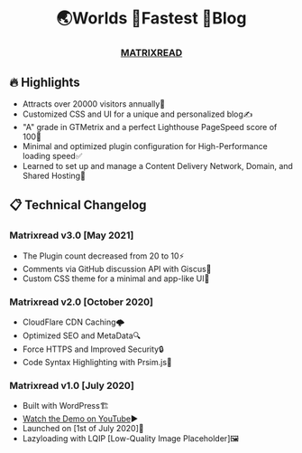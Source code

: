 <h1 align="center">
	🌏Worlds 🚀Fastest 📰Blog
</h1>
<h3 align="center">
<a href="https://matrixread.com/">MATRIXREAD</a>
</h3>

## 🔥 Highlights
- Attracts over 20000 visitors annually🚀
- Customized CSS and UI for a unique and personalized blog✍️
- "A" grade in GTMetrix and a perfect Lighthouse PageSpeed score of 100💯
- Minimal and optimized plugin configuration for High-Performance loading speed✅
- Learned to set up and manage a Content Delivery Network, Domain, and Shared Hosting📖

## 📋 Technical Changelog

### Matrixread v3.0 [May 2021]
* The Plugin count decreased from 20 to 10⚡
* Comments via GitHub discussion API with Giscus💭
* Custom CSS theme for a minimal and app-like UI🎨

### Matrixread v2.0 [October 2020]
* CloudFlare CDN Caching🌩️
* Optimized SEO and MetaData🔍
* Force HTTPS and Improved Security🔒
* Code Syntax Highlighting with Prsim.js🌈

### Matrixread  v1.0 [July 2020]

* Built with WordPress🏗️
* [Watch the Demo on YouTube](https://www.youtube.com/watch?v=lnvsuNZURR0)▶️
* Launched on [1st of July 2020]🚀
* Lazyloading with LQIP [Low-Quality Image Placeholder]🖼️
